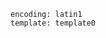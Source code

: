 <!-- usedin: [ _includes/_inlines/Deployment/Rails/rails-stacks] - layout:code post: rails-stacks_note -->

```
encoding: latin1
template: template0
```
